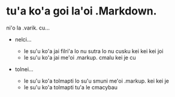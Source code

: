 # tu'a ko'a goi la'oi .Markdown.
ni'o la .varik. cu...

* nelci...

  * le su'u ko'a jai filri'a lo nu sutra lo nu cusku kei kei kei joi
  * le su'u ko'a jai me'oi .markup. cmalu kei je cu

* tolnei...

  * le su'u ko'a tolmapti lo su'u smuni me'oi .markup. kei kei je
  * le su'u ko'a tolmapti tu'a le cmacybau

